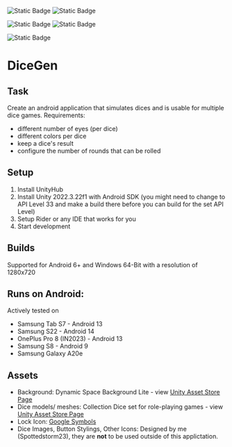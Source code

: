 ![Static Badge](https://img.shields.io/badge/Version-v5.2.1-%23b3e6ff?logo=android)
![Static Badge](https://img.shields.io/badge/Android-6%2B-purple?logo=android)

![Static Badge](https://img.shields.io/badge/Version-v2.1.0-%23b3e6ff?logo=windows)
![Static Badge](https://img.shields.io/badge/Windows-64_Bit-purple?logo=windows)

![Static Badge](https://img.shields.io/badge/Unity-2022.3.22f1-%23e6e6e6?logo=unity)

 # DiceGen

## Task

Create an android application that simulates dices and is usable for multiple dice games.
Requirements:

* different number of eyes (per dice)
* different colors per dice
* keep a dice's result
* configure the number of rounds that can be rolled

## Setup

1. Install UnityHub
2. Install Unity 2022.3.22f1 with Android SDK (you might need to change to API Level 33 and make a build there before
   you can build for the set API Level)
3. Setup Rider or any IDE that works for you
4. Start development

## Builds
Supported for Android 6+ and Windows 64-Bit with a resolution of 1280x720

## Runs on Android:
Actively tested on
* Samsung Tab S7  - Android 13
* Samsung S22 - Android 14
* OnePlus Pro 8 (IN2023) - Android 13
* Samsung S8 - Android 9
* Samsung Galaxy A20e

## Assets
* Background: Dynamic Space Background Lite - view [Unity Asset Store Page](https://assetstore.unity.com/packages/2d/textures-materials/dynamic-space-background-lite-104606)
* Dice models/ meshes: Collection Dice set for role-playing games - view [Unity Asset Store Page](https://assetstore.unity.com/packages/3d/environments/collection-dice-set-for-role-playing-games-202821)
* Lock Icon: [Google Symbols](https://fonts.google.com/icons?selected=Material%20Symbols%20Outlined%3Alock%3AFILL%400%3Bwght%40400%3BGRAD%400%3Bopsz%4024)
* Dice Images, Button Stylings, Other Icons: Designed by me (Spottedstorm23), they are **not** to be used outside of this applictation.
